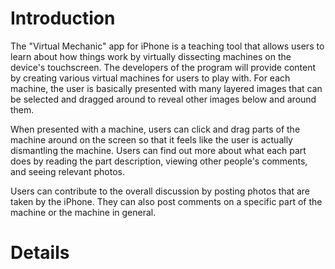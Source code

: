 # Introduction #

The "Virtual Mechanic" app for iPhone is a teaching tool that allows users to learn about how things work by virtually dissecting machines on the device's touchscreen. The developers of the program will provide content by creating various virtual machines for users to play with. For each machine, the user is basically presented with many layered images that can be selected and dragged around to reveal other images below and around them.

When presented with a machine, users can click and drag parts of the machine around on the screen so that it feels like the user is actually dismantling the machine. Users can find out more about what each part does by reading the part description, viewing other people's comments, and seeing relevant photos.

Users can contribute to the overall discussion by posting photos that are taken by the iPhone. They can also post comments on a specific part of the machine or the machine in general.

# Details #